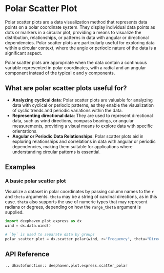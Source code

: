 # Polar Scatter Plot

Polar scatter plots are a data visualization method that represents data points on a polar coordinate system. They display individual data points as dots or markers in a circular plot, providing a means to visualize the distribution, relationships, or patterns in data with angular or directional dependencies. Polar scatter plots are particularly useful for exploring data within a circular context, where the angle or periodic nature of the data is a significant aspect.

Polar scatter plots are appropriate when the data contain a continuous variable represented in polar coordinates, with a radial and an angular component instead of the typical x and y components.

## What are polar scatter plots useful for?

- **Analyzing cyclical data**: Polar scatter plots are valuable for analyzing data with cyclical or periodic patterns, as they enable the visualization of cyclic trends and periodic variations within the data.
- **Representing directional data**: They are used to represent directional data, such as wind directions, compass bearings, or angular measurements, providing a visual means to explore data with specific orientations.
- **Angular or Periodic Data Relationships**: Polar scatter plots aid in exploring relationships and correlations in data with angular or periodic dependencies, making them suitable for applications where understanding circular patterns is essential.

## Examples

### A basic polar scatter plot

Visualize a dataset in polar coordinates by passing column names to the `r` and `theta` arguments. `theta` may be a string of cardinal directions, as in this case. `theta` also supports the use of numeric types that may represent radians or degrees, depending on how the `range_theta` argument is supplied.

```python order=polar_scatter_plot,wind
import deephaven.plot.express as dx
wind = dx.data.wind()

# `by` is used to separate data by groups
polar_scatter_plot = dx.scatter_polar(wind, r="Frequency", theta="Direction", by="Strength")
```

## API Reference

```{eval-rst}
.. dhautofunction:: deephaven.plot.express.scatter_polar
```
